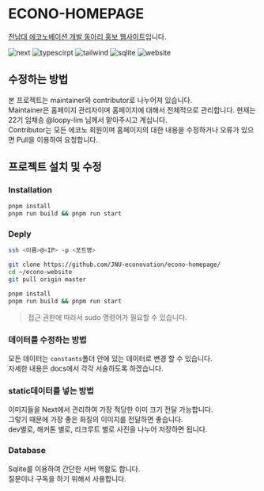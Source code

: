 # ECONO-HOMEPAGE

[전남대 에코노베이션 개발 동아리 홍보 웹사이트](http://econovation.kr)입니다.

![next](https://img.shields.io/badge/Next.js-000?logo=nextdotjs&logoColor=fff&style=for-the-badge)
![typescirpt](https://img.shields.io/badge/TypeScript-007ACC?style=for-the-badge&logo=typescript&logoColor=white)
![tailwind](https://img.shields.io/badge/Tailwind_CSS-38B2AC?style=for-the-badge&logo=tailwind-css&logoColor=white)
![sqlite](https://img.shields.io/badge/SQLite-07405E?style=for-the-badge&logo=sqlite&logoColor=white)
![website](https://img.shields.io/website-up-down-green-red/https/econovation.kr.svg)

## 수정하는 방법

본 프로젝트는 maintainer와 contributor로 나누어져 있습니다.  
Maintainer은 홈페이지 관리자이며 홈페이지에 대해서 전체적으로 관리합니다. 현재는 22기 임채승 @loopy-lim 님께서 맡아주시고 계십니다.  
Contributor는 모든 에코노 회원이며 홈페이지의 대한 내용을 수정하거나 오류가 있으면 Pull을 이용하여 요청합니다.

## 프로젝트 설치 및 수정

### Installation

```bash
pnpm install
pnpm run build && pnpm run start
```

### Deply

```bash
ssh <이름>@<IP> -p <포트명>

git clone https://github.com/JNU-econovation/econo-homepage/
cd ~/econo-website
git pull origin master

pnpm install
pnpm run build && pnpm run start
```

> 접근 권한에 따라서 sudo 명령어가 필요할 수 있습니다.

### 데이터를 수정하는 방법

모든 데이터는 `constants`폴더 안에 있는 데이터로 변경 할 수 있습니다.  
자세한 내용은 docs에서 각각 서술하도록 하겠습니다.

### static데이터를 넣는 방법

이미지들을 Next에서 관리하여 가장 적당한 이미 크기 전달 가능합니다.  
그렇기 때문에 가장 좋은 화질의 이미지를 전달하면 좋습니다.  
dev별로, 해커톤 별로, 리크루트 별로 사진을 나누어 저장하면 됩니다.

### Database

Sqlite를 이용하여 간단한 서버 역활도 합니다.  
질문이나 구독을 하기 위해서 사용합니다.
